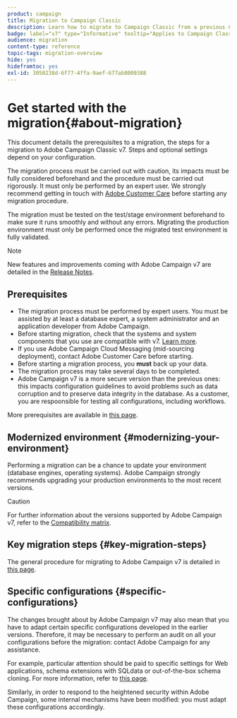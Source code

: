 ```yaml
---
product: campaign
title: Migration to Campaign Classic
description: Learn how to migrate to Campaign Classic from a previous Campaign version
badge: label="v7" type="Informative" tooltip="Applies to Campaign Classic v7 only"
audience: migration
content-type: reference
topic-tags: migration-overview
hide: yes
hidefromtoc: yes
exl-id: 3050238d-6f77-4ffa-9aef-677ab8009388
---
```

# Get started with the migration{#about-migration}



This document details the prerequisites to a migration, the steps for a migration to Adobe Campaign Classic v7. Steps and optional settings depend on your configuration. 

The migration process must be carried out with caution, its impacts must be fully considered beforehand and the procedure must be carried out rigorously. It must only be performed by an expert user. We strongly recommend getting in touch with [Adobe Customer Care](https://helpx.adobe.com/enterprise/admin-guide.html/enterprise/using/support-for-experience-cloud.ug.html) before starting any migration procedure.

The migration must be tested on the test/stage environment beforehand to make sure it runs smoothly and without any errors. Migrating the production environment must only be performed once the migrated test environment is fully validated.

>[!NOTE]
>
>New features and improvements coming with Adobe Campaign v7 are detailed in the [Release Notes](../../rn/using/latest-release.md).


## Prerequisites

* The migration process must be performed by expert users. You must be assisted by at least a database expert, a system administrator and an application developer from Adobe Campaign.
* Before starting migration, check that the systems and system components that you use are compatible with v7. [Learn more](../../rn/using/compatibility-matrix.md).
* If you use Adobe Campaign Cloud Messaging (mid-sourcing deployment), contact Adobe Customer Care before starting.
* Before starting a migration process, you **must** back up your data.
* The migration process may take several days to be completed.
* Adobe Campaign v7 is a more secure version than the previous ones: this impacts configuration guidelines to avoid problems such as data corruption and to preserve data integrity in the database. As a customer, you are respoonsible for testing all configurations, including workflows.

More prerequisites are available in [this page](../../migration/using/before-starting-migration.md).


## Modernized environment {#modernizing-your-environment}

Performing a migration can be a chance to update your environment (database engines, operating systems). Adobe Campaign strongly recommends upgrading your production environments to the most recent versions.

>[!CAUTION]
>
>For further information about the versions supported by Adobe Campaign v7, refer to the [Compatibility matrix](../../rn/using/compatibility-matrix.md).

## Key migration steps {#key-migration-steps}

The general procedure for migrating to Adobe Campaign v7 is detailed in [this page](../../migration/using/before-starting-migration.md).


## Specific configurations {#specific-configurations}

The changes brought about by Adobe Campaign v7 may also mean that you have to adapt certain specific configurations developed in the earlier versions. Therefore, it may be necessary to perform an audit on all your configurations before the migration: contact Adobe Campaign for any assistance.

For example, particular attention should be paid to specific settings for Web applications, schema extensions with SQLdata or out-of-the-box schema cloning. For more information, refer to [this page](../../migration/using/configuring-your-platform.md).

Similarly, in order to respond to the heightened security within Adobe Campaign, some internal mechanisms have been modified: you must adapt these configurations accordingly.

